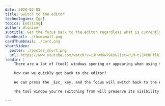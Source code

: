 ```yaml
---
date: 2020-02-05
title: Switch to the editor
technologies: [go]
topics: [editing]
author: dlsniper
subtitle: Get the focus back to the editor regardless what is currently focused
thumbnail: ./thumbnail.png
cardThumbnail: ./card.png
shortVideo:
  poster: ./poster_short.png
  url: https://www.youtube.com/watch?v=iJHwMXw79k0&list=PLM-t1Z4tbFflkIOaap4P-BV30ZrZwrDld&index=23
leadin: |
    There are a lot of (tool) windows opening or appearing when using the IDE. 
    
    How can we quickly get back to the editor?
    
    We can press the _Esc_ key, and the focus will switch back to the editor.
    
    The tool window you're switching from will preserve its visibility state in this case.

---
```


